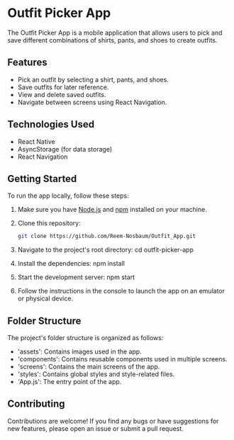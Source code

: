 # Outfit Picker App

The Outfit Picker App is a mobile application that allows users to pick and save different combinations of shirts, pants, and shoes to create outfits.

## Features

- Pick an outfit by selecting a shirt, pants, and shoes.
- Save outfits for later reference.
- View and delete saved outfits.
- Navigate between screens using React Navigation.

## Technologies Used

- React Native
- AsyncStorage (for data storage)
- React Navigation

## Getting Started

To run the app locally, follow these steps:

1. Make sure you have [Node.js](https://nodejs.org) and [npm](https://www.npmjs.com) installed on your machine.

2. Clone this repository:

   ```bash
   git clone https://github.com/Reem-Nosbaum/Outfit_App.git

3. Navigate to the project's root directory:
   cd outfit-picker-app

4. Install the dependencies:
  npm install

5. Start the development server:
  npm start

6. Follow the instructions in the console to launch the app on an emulator or physical device.

## Folder Structure
The project's folder structure is organized as follows:

* 'assets': Contains images used in the app.
* 'components': Contains reusable components used in multiple screens.
* 'screens': Contains the main screens of the app.
* 'styles': Contains global styles and style-related files.
* 'App.js': The entry point of the app.

## Contributing
  Contributions are welcome! If you find any bugs or have suggestions for new features, please open an issue or submit a pull request.

